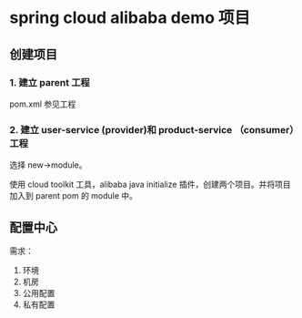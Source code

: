 # spring cloud alibaba demo 项目

## 创建项目

### 1. 建立 parent 工程

pom.xml 参见工程

### 2. 建立 user-service (provider)和 product-service （consumer）工程

选择 new→module。

使用 cloud toolkit 工具，alibaba java initialize 插件，创建两个项目。并将项目加入到 parent pom 的 module 中。

## 配置中心

需求：

1. 环境
2. 机房
3. 公用配置
4. 私有配置